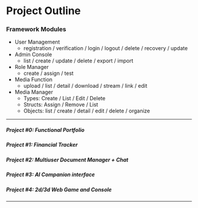 # Project Outline

### Framework Modules

- User Management
  - registration / verification / login / logout / delete / recovery / update
- Admin Console
  - list / create / update / delete / export / import
- Role Manager
  - create / assign / test
- Media Function
  - upload / list / detail / download / stream / link / edit
- Media Manager
  - Types: Create / List / Edit / Delete
  - Structs: Assign / Remove / List
  - Objects: list / create / detail / edit / delete / organize

---

##### Project #0: Functional Portfolio

##### Project #1: Financial Tracker

##### Project #2: Multiuser Document Manager + Chat

##### Project #3: AI Companion interface

##### Project #4: 2d/3d Web Game and Console

---
